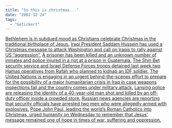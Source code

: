 ```yaml
---
title: "So this is christmas..."
date: "2002-12-24"
tags:
  - "Getickert"
---
```


[Bethlehem is in subdued mood as Christians celebrate Christmas in the traditional birthplace of Jesus.](https://web.archive.org/web/20041116134011/http://news.bbc.co.uk/1/hi/world/middle_east/2604761.stm) [Iraqi President Saddam Hussein has used a Christmas message to attack Washington and call on Iraqis to rally against US “aggression”.](https://web.archive.org/web/20041116134011/http://news.bbc.co.uk/1/hi/world/middle_east/2604699.stm) [A prisoner has been killed and an unknown number of inmates and police injured in a riot at a prison in Guatemala.](https://web.archive.org/web/20041116134011/http://news.bbc.co.uk/1/hi/world/americas/2603455.stm) [The Shin Bet security service and Israel Defense Forces troops detained last week two Hamas operatives from Rafah who planned to kidnap an IDF soldier.](https://web.archive.org/web/20041116134011/http://www.haaretzdaily.com/hasen/pages/ShArt.jhtml?itemNo=244729&contrassID=2&subContrassID=1&sbSubContrassID=0&listSrc=Y) [The United Nations is engaging in an urgent behind-the-scenes effort to prepare for the possibility of a major humanitarian crisis in Iraq in case weapons inspections fail and the country comes under military attack.](https://web.archive.org/web/20041116134011/http://www.nzherald.co.nz/storydisplay.cfm?storyID=3048634&thesection=news&thesubsection=world) [Lansing police are releasing the identity of a 40-year-old man shot and killed by an off-duty officer inside a crowded store.](https://web.archive.org/web/20041116134011/http://abclocal.go.com/wls/news/122402_ns_kmartrobbery.html) [Russian news agencies are reporting that security officials have arrested two men who were allegedly armed with explosives.](https://web.archive.org/web/20041116134011/http://www.voanews.com/article.cfm?objectID=11416973-7665-4B02-A14C7D5993B32C19) [Pope John Paul, leading the world’s Roman Catholics into Christmas, urged humanity on Wednesday to remember that Jesus’ message remained one of hope in times of war, suffering and oppression.](https://web.archive.org/web/20041116134011/http://reuters.com/newsArticle.jhtml?type=worldNews&storyID=1959113)
